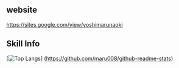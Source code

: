## website 

https://sites.google.com/view/yoshimarunaoki

## Skill Info
[![Top Langs](https://github-readme-stats.vercel.app/api/top-langs/?username={maru008}&layout=compact)]
(https://github.com/maru008/github-readme-stats)
